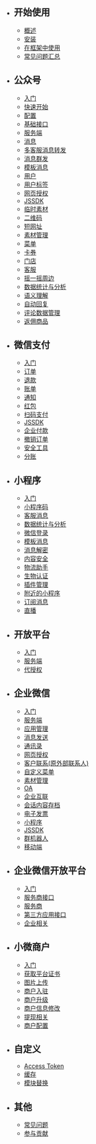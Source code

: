 - ## 开始使用
  - [概述](/docs/{{version}}/overview)
  - [安装](/docs/{{version}}/installation)
  - [在框架中使用](/docs/{{version}}/integration)
  - [常见问题汇总](/docs/{{version}}/troubleshooting)
- ## 公众号
  - [入门](/docs/{{version}}/official-account/index)
  - [快速开始](/docs/{{version}}/official-account/tutorial)
  - [配置](/docs/{{version}}/official-account/configuration)
  - [基础接口](/docs/{{version}}/official-account/base)
  - [服务端](/docs/{{version}}/official-account/server)
  - [消息](/docs/{{version}}/official-account/messages)
  - [多客服消息转发](/docs/{{version}}/official-account/message-transfer)
  - [消息群发](/docs/{{version}}/official-account/broadcasting)
  - [模板消息](/docs/{{version}}/official-account/template_message)
  - [用户](/docs/{{version}}/official-account/user)
  - [用户标签](/docs/{{version}}/official-account/user-tag)
  - [网页授权](/docs/{{version}}/official-account/oauth)
  - [JSSDK](/docs/{{version}}/basic-services/jssdk)
  - [临时素材](/docs/{{version}}/basic-services/media)
  - [二维码](/docs/{{version}}/basic-services/qrcode)
  - [短网址](/docs/{{version}}/basic-services/url)
  - [素材管理](/docs/{{version}}/official-account/material)
  - [菜单](/docs/{{version}}/official-account/menu)
  - [卡券](/docs/{{version}}/official-account/card)
  - [门店](/docs/{{version}}/official-account/poi)
  - [客服](/docs/{{version}}/official-account/customer_service)
  - [摇一摇周边](/docs/{{version}}/official-account/shake-around)
  - [数据统计与分析](/docs/{{version}}/official-account/data_cube)
  - [语义理解](/docs/{{version}}/official-account/semantic)
  - [自动回复](/docs/{{version}}/official-account/reply)
  - [评论数据管理](/docs/{{version}}/official-account/comment)
  - [返佣商品](/docs/{{version}}/official-account/goods)
- ## 微信支付
  - [入门](/docs/{{version}}/payment/index)
  - [订单](/docs/{{version}}/payment/order)
  - [退款](/docs/{{version}}/payment/refund)
  - [账单](/docs/{{version}}/payment/bill)
  - [通知](/docs/{{version}}/payment/notify)
  - [红包](/docs/{{version}}/payment/redpack)
  - [扫码支付](/docs/{{version}}/payment/scan-pay)
  - [JSSDK](/docs/{{version}}/payment/jssdk)
  - [企业付款](/docs/{{version}}/payment/transfer)
  - [撤销订单](/docs/{{version}}/payment/reverse)
  - [安全工具](/docs/{{version}}/payment/security)
  - [分账](/docs/{{version}}/payment/profit-sharing)
- ## 小程序
  - [入门](/docs/{{version}}/mini-program/index)
  - [小程序码](/docs/{{version}}/mini-program/app_code)
  - [客服消息](/docs/{{version}}/mini-program/customer_service)
  - [数据统计与分析](/docs/{{version}}/mini-program/data_cube)
  - [微信登录](/docs/{{version}}/mini-program/auth)
  - [模板消息](/docs/{{version}}/mini-program/template_message)
  - [消息解密](/docs/{{version}}/mini-program/decrypt)
  - [内容安全](/docs/{{version}}/basic-services/content_security)
  - [物流助手](/docs/{{version}}/mini-program/express)
  - [生物认证](/docs/{{version}}/mini-program/soter)
  - [插件管理](/docs/{{version}}/mini-program/plugin)
  - [附近的小程序](/docs/{{version}}/mini-program/nearby_poi)
  - [订阅消息](/docs/{{version}}/mini-program/subscribe_message)
  - [直播](/docs/{{version}}/mini-program/live)
- ## 开放平台
  - [入门](/docs/{{version}}/open-platform/index)
  - [服务端](/docs/{{version}}/open-platform/server)
  - [代授权](/docs/{{version}}/open-platform/authorizer-delegate)
- ## 企业微信
  - [入门](/docs/{{version}}/wework/index)
  - [服务端](/docs/{{version}}/wework/server)
  - [应用管理](/docs/{{version}}/wework/agents)
  - [消息发送](/docs/{{version}}/wework/message)
  - [通讯录](/docs/{{version}}/wework/contacts)
  - [网页授权](/docs/{{version}}/wework/oauth)
  - [客户联系(原外部联系人)](/docs/{{version}}/wework/external-contact)
  - [自定义菜单](/docs/{{version}}/wework/menu)
  - [素材管理](/docs/{{version}}/wework/media)
  - [OA](/docs/{{version}}/wework/oa)
  - [企业互联](/docs/{{version}}/wework/corp-group)
  - [会话内容存档](/docs/{{version}}/wework/msg-audit)
  - [电子发票](/docs/{{version}}/wework/invoice)
  - [小程序](/docs/{{version}}/wework/mini-program)
  - [JSSDK](/docs/{{version}}/wework/jssdk)
  - [群机器人](/docs/{{version}}/wework/group-robot)
  - [移动端](/docs/{{version}}/wework/mobile)
- ## 企业微信开放平台
  - [入门](/docs/{{version}}/open-work/index)
  - [服务商接口](/docs/{{version}}/open-work/provider)
  - [服务商](/docs/{{version}}/open-work/server)
  - [第三方应用接口](/docs/{{version}}/open-work/service)
  - [企业相关](/docs/{{version}}/open-work/work)
- ## 小微商户
  - [入门](/docs/{{version}}/micro-merchant/index)
  - [获取平台证书](/docs/{{version}}/micro-merchant/certficates)
  - [图片上传](/docs/{{version}}/micro-merchant/media)
  - [商户入驻](/docs/{{version}}/micro-merchant/submit-application)
  - [商户升级](/docs/{{version}}/micro-merchant/upgrade)
  - [商户信息修改](/docs/{{version}}/micro-merchant/material)
  - [提现相关](/docs/{{version}}/micro-merchant/withdraw)
  - [商户配置](/docs/{{version}}/micro-merchant/merchant-config)
- ## 自定义
  - [Access Token](/docs/{{version}}/customize/access_token)
  - [缓存](/docs/{{version}}/customize/cache)
  - [模块替换](/docs/{{version}}/customize/replace-service)
- ## 其他
  - [常见问题](/docs/{{version}}/troubleshooting)
  - [参与贡献](/docs/{{version}}/contributing)
